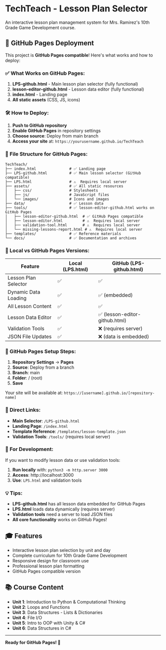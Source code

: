 # TechTeach - Lesson Plan Selector

An interactive lesson plan management system for Mrs. Ramirez's 10th Grade Game Development course.

## 🚀 GitHub Pages Deployment

This project is **GitHub Pages compatible**! Here's what works and how to deploy:

### ✅ What Works on GitHub Pages:

1. **LPS-github.html** - Main lesson plan selector (fully functional)
2. **lesson-editor-github.html** - Lesson data editor (fully functional)
3. **index.html** - Landing page
4. **All static assets** (CSS, JS, icons)

### 🛠️ How to Deploy:

1. **Push to GitHub repository**
2. **Enable GitHub Pages** in repository settings
3. **Choose source**: Deploy from main branch
4. **Access your site** at: `https://yourusername.github.io/TechTeach`

### 📁 File Structure for GitHub Pages:

```
TechTeach/
├── index.html               # ✅ Landing page
├── LPS-github.html          # ✅ Main lesson selector (GitHub compatible)
├── LPS.html                 # ⚠️  Requires local server
├── assets/                  # ✅ All static resources
│   ├── css/                 # Stylesheets
│   ├── js/                  # JavaScript files
│   └── images/              # Icons and images
├── data/                    # ✅ Lesson data
├── tools/                   # ✅ lesson-editor-github.html works on GitHub Pages
│   ├── lesson-editor-github.html  # ✅ GitHub Pages compatible
│   ├── lesson-editor.html         # ⚠️  Requires local server
│   ├── validation-tool.html       # ⚠️  Requires local server
│   └── missing-lessons-report.html # ⚠️  Requires local server
├── templates/               # ✅ Reference materials
└── docs/                    # ✅ Documentation and archives
```

### 🔄 Local vs GitHub Pages Versions:

| Feature | Local (LPS.html) | GitHub (LPS-github.html) |
|---------|------------------|--------------------------|
| Lesson Plan Selector | ✅ | ✅ |
| Dynamic Data Loading | ✅ | ✅ (embedded) |
| All Lesson Content | ✅ | ✅ |
| Lesson Data Editor | ✅ | ✅ (lesson-editor-github.html) |
| Validation Tools | ✅ | ❌ (requires server) |
| JSON File Updates | ✅ | ❌ (data is embedded) |

### 📝 GitHub Pages Setup Steps:

1. **Repository Settings** → **Pages**
2. **Source**: Deploy from a branch
3. **Branch**: main
4. **Folder**: / (root)
5. **Save**

Your site will be available at: `https://[username].github.io/[repository-name]`

### 🎯 Direct Links:

- **Main Selector**: `/LPS-github.html`
- **Landing Page**: `/index.html` 
- **Template Reference**: `/templates/lesson-template.json`
- **Validation Tools**: `/tools/` (requires local server)

### 🔧 For Development:

If you want to modify lesson data or use validation tools:

1. **Run locally** with: `python3 -m http.server 3000`
2. **Access**: http://localhost:3000
3. **Use**: `LPS.html` and validation tools

### 💡 Tips:

- **LPS-github.html** has all lesson data embedded for GitHub Pages
- **LPS.html** loads data dynamically (requires server)
- **Validation tools** need a server to load JSON files
- **All core functionality** works on GitHub Pages!

## 🎓 Features

- Interactive lesson plan selection by unit and day
- Complete curriculum for 10th Grade Game Development
- Responsive design for classroom use
- Professional lesson plan formatting
- GitHub Pages compatible version

## 📚 Course Content

- **Unit 1**: Introduction to Python & Computational Thinking
- **Unit 2**: Loops and Functions  
- **Unit 3**: Data Structures - Lists & Dictionaries
- **Unit 4**: File I/O
- **Unit 5**: Intro to OOP with Unity & C#
- **Unit 6**: Data Structures in C#

---

**Ready for GitHub Pages! 🚀**
